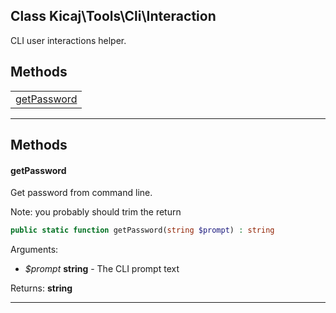 ## Class Kicaj\Tools\Cli\Interaction
CLI user interactions helper.

## Methods

|                          |
| ------------------------ |
[getPassword](#getpassword)|

-------
## Methods
#### getPassword
Get password from command line.

Note: you probably should trim the return
```php
public static function getPassword(string $prompt) : string
```
Arguments:
- _$prompt_ **string** - The CLI prompt text

Returns: **string**

-------
